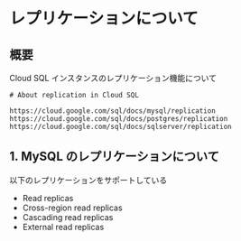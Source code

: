 # レプリケーションについて

## 概要

Cloud SQL インスタンスのレプリケーション機能について

```
# About replication in Cloud SQL

https://cloud.google.com/sql/docs/mysql/replication
https://cloud.google.com/sql/docs/postgres/replication
https://cloud.google.com/sql/docs/sqlserver/replication
```

## 1. MySQL のレプリケーションについて

以下のレプリケーションをサポートしている

+ Read replicas
+ Cross-region read replicas
+ Cascading read replicas
+ External read replicas

